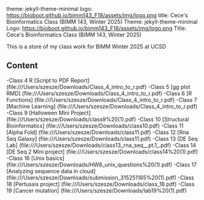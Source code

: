
theme: jekyll-theme-minimal 
logo: https://bioboot.github.io/bimm143_F18/assets/img/logo.png
title: Cece's Bioinformatics Class (BIMM 143, Winter 2025)
Theme: jekyll-theme-minimal 
Logo: https://bioboot.github.io/bimm143_F18/assets/img/logo.png
Title: Cece's Bioinformatics Class (BIMM 143, Winter 2025)

This is a store of my class work for BIMM Winter 2025 at UCSD 

## Content 
-Class 4 R [Script to PDF Report] (file:///Users/szesze/Downloads/Class_4_intro_to_r.pdf)
-Class 5 [gg plot RMD] (file:///Users/szesze/Downloads/Class_4_intro_to_r.pdf)
-Class 6 [R Functions] (file:///Users/szesze/Downloads/Class_4_intro_to_r.pdf)
-Class 7 [Machine Learning] (file:///Users/szesze/Downloads/Class_4_intro_to_r.pdf)
-Class 9 [Halloween Mini Project] (file:///Users/szesze/Downloads/class9%20(1).pdf)
-Class 10 [Structural Bioinformatics] (file:///Users/szesze/Downloads/class10.pdf)
-Class 11 [Alpha Fold] (file:///Users/szesze/Downloads/class11.pdf)
-Class 12 [Rna Seq Galaxy] (file:///Users/szesze/Downloads/class11.pdf)
-Class 13 [DE Seq Lab] (file:///Users/szesze/Downloads/class13_rna_seq__pt.1_.pdf)
-Class 14 [DE Seq 2 Mini project] (file:///Users/szesze/Downloads/class14%20(1).pdf)
-Class 16 [Unix basics] (file:///Users/szesze/Downloads/HW8_unix_questions%20(1).pdf)
-Class 17 [Analyzing sequence data in cloud] (file:///Users/szesze/Downloads/submission_315251165%20(1).pdf)
-Class 18 [Pertussis project] (file:///Users/szesze/Downloads/class_18.pdf)
-Class 19 [Cancer mutation] (file:///Users/szesze/Downloads/lab19%20(1).pdf)
